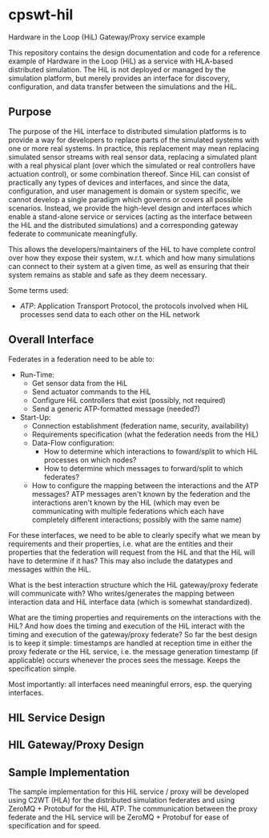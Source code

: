 # cpswt-hil
Hardware in the Loop (HiL) Gateway/Proxy service example

This repository contains the design documentation and code for a
reference example of Hardware in the Loop (HiL) as a service with
HLA-based distributed simulation.  The HiL is not deployed or managed
by the simulation platform, but merely provides an interface for
discovery, configuration, and data transfer between the simulations
and the HiL.

## Purpose

The purpose of the HiL interface to distributed simulation platforms
is to provide a way for developers to replace parts of the simulated
systems with one or more real systems.  In practice, this replacement
may mean replacing simulated sensor streams with real sensor data,
replacing a simulated plant with a real physical plant (over which the
simulated or real controllers have actuation control), or some
combination thereof.  Since HiL can consist of practically any types
of devices and interfaces, and since the data, configuration, and user
management is domain or system specific, we cannot develop a single
paradigm which governs or covers all possible scenarios.  Instead, we
provide the high-level design and interfaces which enable a
stand-alone service or services (acting as the interface between the
HiL and the distributed simulations) and a corresponding gateway
federate to communicate meaningfully.

This allows the developers/maintainers of the HiL to have complete
control over how they expose their system, w.r.t. which and how many
simulations can connect to their system at a given time, as well as
ensuring that their system remains as stable and safe as they deem
necessary.

Some terms used:

* _ATP_: Application Transport Protocol, the protocols involved when
  HiL processes send data to each other on the HiL network

## Overall Interface

Federates in a federation need to be able to:

* Run-Time:
  * Get sensor data from the HiL
  * Send actuator commands to the HiL
  * Configure HiL controllers that exist (possibly, not required)
  * Send a generic ATP-formatted message (needed?)
* Start-Up:
  * Connection establishment (federation name, security, availability)
  * Requirements specification (what the federation needs from the HiL)
  * Data-Flow configuration: 
    * How to determine which interactions to foward/split to which HiL
      processes on which nodes?
	* How to determine which messages to forward/split to which
      federates?
  * How to configure the mapping between the interactions and the ATP
    messages?  ATP messages aren't known by the federation and the
    interactions aren't known by the HiL (which may even be
    communicating with multiple federations which each have completely
    different interactions; possibly with the same name)

For these interfaces, we need to be able to clearly specify what we
mean by requirements and their properties, i.e. what are the entities
and their properties that the federation will request from the HiL and
that the HiL will have to determine if it has?  This may also include
the datatypes and messages within the HiL.

What is the best interaction structure which the HiL gateway/proxy
federate will communicate with?  Who writes/generates the mapping
between interaction data and HiL interface data (which is somewhat
standardized).

What are the timing properties and requirements on the interactions
with the HiL?  And how does the timing and execution of the HiL
interact with the timing and execution of the gateway/proxy federate?
So far the best design is to keep it simple: timestamps are handled at
reception time in either the proxy federate or the HiL service,
i.e. the message generation timestamp (if applicable) occurs whenever
the proces sees the message.  Keeps the specification simple.

Most importantly: all interfaces need meaningful errors, esp. the
querying interfaces.

## HIL Service Design



## HIL Gateway/Proxy Design



## Sample Implementation

The sample implementation for this HiL service / proxy will be
developed using C2WT (HLA) for the distributed simulation federates
and using ZeroMQ + Protobuf for the HiL ATP.  The communication
between the proxy federate and the HiL service will be ZeroMQ +
Protobuf for ease of specification and for speed.
